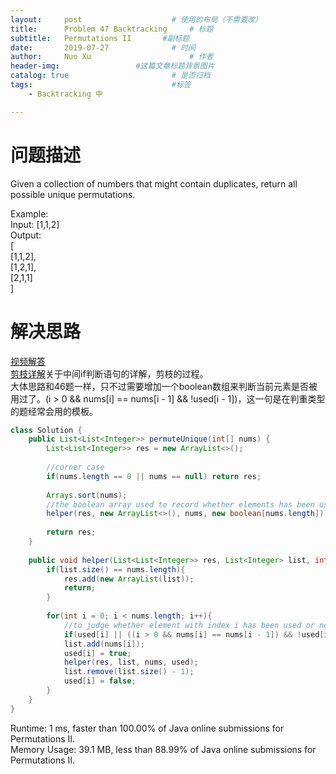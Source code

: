```yaml
---
layout:     post   				    # 使用的布局（不需要改）
title:      Problem 47 Backtracking     # 标题 
subtitle:   Permutations II       #副标题
date:       2019-07-27				# 时间
author:     Nuo Xu 						# 作者
header-img:              	#这篇文章标题背景图片
catalog: true 						# 是否归档
tags:								#标签
    - Backtracking 中

---
```

# 问题描述
Given a collection of numbers that might contain duplicates, return all possible unique permutations.

Example:  
Input: [1,1,2]  
Output:  
[  
  [1,1,2],  
  [1,2,1],  
  [2,1,1]  
]  
# 解决思路
[视频解答](https://www.youtube.com/watch?v=GpfzOIZQt5s)  
[剪枝详解](https://leetcode-cn.com/problems/permutations-ii/solution/hui-su-suan-fa-python-dai-ma-java-dai-ma-by-liwe-2/)关于中间if判断语句的详解，剪枝的过程。  
大体思路和46题一样，只不过需要增加一个boolean数组来判断当前元素是否被用过了。(i > 0 && nums[i] == nums[i - 1] && !used[i - 1])，这一句是在判重类型的题经常会用的模板。
```java
class Solution {
    public List<List<Integer>> permuteUnique(int[] nums) {
        List<List<Integer>> res = new ArrayList<>();
        
        //corner case
        if(nums.length == 0 || nums == null) return res;
        
        Arrays.sort(nums);
        //the boolean array used to record whether elements has been used or not
        helper(res, new ArrayList<>(), nums, new boolean[nums.length]);
        
        return res;
    }
    
    public void helper(List<List<Integer>> res, List<Integer> list, int[] nums, boolean[] used){
        if(list.size() == nums.length){
            res.add(new ArrayList(list));
            return;
        }
        
        for(int i = 0; i < nums.length; i++){
            //to judge whether element with index i has been used or not
            if(used[i] || ((i > 0 && nums[i] == nums[i - 1]) && !used[i - 1])) continue;
            list.add(nums[i]);
            used[i] = true;
            helper(res, list, nums, used);
            list.remove(list.size() - 1);
            used[i] = false;
        }
    }
}

```
Runtime: 1 ms, faster than 100.00% of Java online submissions for Permutations II.  
Memory Usage: 39.1 MB, less than 88.99% of Java online submissions for Permutations II.
